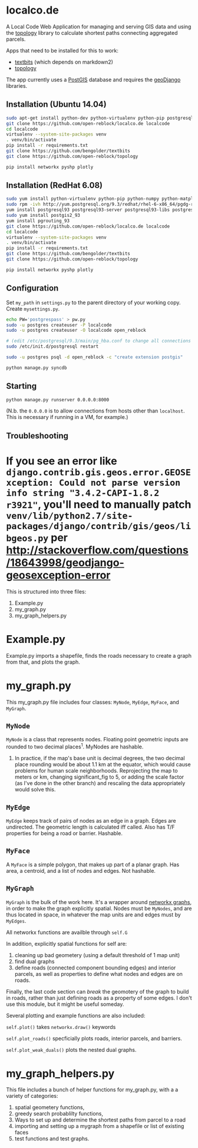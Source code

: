 # localco.de

A Local Code Web Application for managing and serving GIS data and using the [topology](https://github.com/open-reblock/topology) library to calculate shortest paths connecting aggregated parcels.

Apps that need to be installed for this to work:

* [textbits](https://github.com/bengolder/textbits) (which depends on markdown2)
* [topology](https://github.com/open-reblock/topology)

The app currently uses a [PostGIS](https://postgis.net/) database and requires the [geoDjango](https://ocs.djangoproject.com/en/1.8/ref/contrib/gis/install/) libraries. 

## Installation (Ubuntu 14.04)

```bash
sudo apt-get install python-dev python-virtualenv python-pip postgresql-9.3-postgis-2.1 postgresql-server-dev-9.3 python-numpy python-matplotlib python-scipy
git clone https://github.com/open-reblock/localco.de localcode
cd localcode
virtualenv --system-site-packages venv
. venv/bin/activate
pip install -r requirements.txt
git clone https://github.com/bengolder/textbits
git clone https://github.com/open-reblock/topology

pip install networkx pyshp plotly
```

## Installation (RedHat 6.08)

```bash
sudo yum install python-virtualenv python-pip python-numpy python-matplotlib python-scipy
sudo rpm -ivh http://yum.postgresql.org/9.3/redhat/rhel-6-x86_64/pgdg-redhat93-9.3-1.noarch.rpm
yum install postgresql93 postgresql93-server postgresql93-libs postgresql93-contrib postgresql93-devel
sudo yum install postgis2_93
yum install pgrouting_93
git clone https://github.com/open-reblock/localco.de localcode
cd localcode
virtualenv --system-site-packages venv
. venv/bin/activate
pip install -r requirements.txt
git clone https://github.com/bengolder/textbits
git clone https://github.com/open-reblock/topology

pip install networkx pyshp plotly
```

## Configuration

Set `my_path` in `settings.py` to the parent directory of your working copy. Create `mysettings.py`.

```bash
echo PW='postgrespass' > pw.py
sudo -u postgres createuser -P localcode
sudo -u postgres createuser -O localcode open_reblock

# (edit /etc/postgresql/9.3/main/pg_hba.conf to change all connections to trust)
sudo /etc/init.d/postgresql restart

sudo -u postgres psql -d open_reblock -c "create extension postgis"

python manage.py syncdb
```

## Starting

```bash
python manage.py runserver 0.0.0.0:8000
```

(N.b. the `0.0.0.0` is to allow connections from hosts other than `localhost`. This is necessary if running in a VM, for example.)

## Troubleshooting

If you see an error like `django.contrib.gis.geos.error.GEOSException: Could not parse version info string "3.4.2-CAPI-1.8.2 r3921"`, you'll need to manually patch `venv/lib/python2.7/site-packages/django/contrib/gis/geos/libgeos.py` per http://stackoverflow.com/questions/18643998/geodjango-geosexception-error
=======
This is structured into three files:


1. Example.py
2. my_graph.py
3. my_graph_helpers.py



# Example.py

Example.py imports a shapefile, finds the roads necessary to create a graph
from that, and plots the graph. 


# my_graph.py

This my_graph.py file includes four classes:  `MyNode`, `MyEdge`, `MyFace`,
and `MyGraph`.


## `MyNode`

`MyNode` is a class that represents nodes. Floating point geometric inputs are
rounded to two decimal places<sup>1</sup>.  MyNodes are hashable.

1. In practice, if the map's base unit is decimal degrees, the two decimal place
rounding would be about 1.1 km at the equator, which would cause problems for
human scale neighborhoods. Reprojecting the map to meters or km, changing
significant_fig to 5, or adding the scale factor (as I've done in the other
branch) and rescaling the data appropriately would solve this.


## `MyEdge`

`MyEdge` keeps track of pairs of nodes as an edge in a graph.  Edges are
undirected. The geometric length is calculated iff called. Also has T/F
properties for being a road or barrier. Hashable.


## `MyFace`

A `MyFace` is a simple polygon, that makes up part of a planar graph.
Has area, a centroid, and a list of nodes and edges.  Not hashable.


## `MyGraph`

`MyGraph` is the bulk of the work here.  It's a wrapper around [networkx graphs](https://networkx.github.io/),
in order to make the graph explicitly spatial.  Nodes must be `MyNodes`, and are
thus located in space, in whatever the map units are and edges must by `MyEdges`.

All networkx functions are availble through `self.G`

In addition, explicitly spatial functions for self are:

1. cleaning up bad geometery (using a default threshold of 1 map unit)
2. find dual graphs
3. define roads (connected component bounding edges) and interior parcels,
as well as properties to define what nodes and edges are on roads.

Finally, the last code section can *break* the geomotery of the graph to build
in roads, rather than just defining roads as a property of some edges.  I don't
use this module, but it might be useful someday.

Several plotting and example functions are also included:

`self.plot()`  takes `networkx.draw()` keywords

`self.plot_roads()` specficially plots roads, interior parcels, and barriers.

`self.plot_weak_duals()` plots the nested dual graphs.


# my_graph_helpers.py

This file includes a bunch of helper functions for my_graph.py, with a
a variety of categories:

1. spatial geometery functions,
2. greedy search probablilty functions,
3. Ways to set up and determine the shortest paths from parcel to a road
4. importing and setting up a mygraph from a shapefile or list of existing faces
5. test functions and test graphs. 

